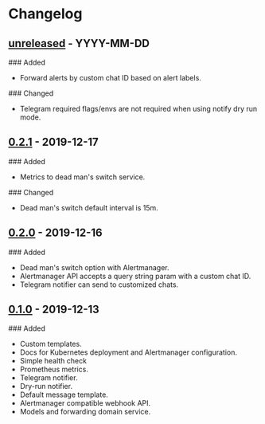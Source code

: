 # Changelog

## [unreleased] - YYYY-MM-DD

### Added

- Forward alerts by custom chat ID based on alert labels.

### Changed

- Telegram required flags/envs are not required when using notify dry run mode.

## [0.2.1] - 2019-12-17

### Added

- Metrics to dead man's switch service.

### Changed

- Dead man's switch default interval is 15m.

## [0.2.0] - 2019-12-16

### Added

- Dead man's switch option with Alertmanager.
- Alertmanager API accepts a query string param with a custom chat ID.
- Telegram notifier can send to customized chats.

## [0.1.0] - 2019-12-13

### Added

- Custom templates.
- Docs for Kubernetes deployment and Alertmanager configuration.
- Simple health check
- Prometheus metrics.
- Telegram notifier.
- Dry-run notifier.
- Default message template.
- Alertmanager compatible webhook API.
- Models and forwarding domain service.

[unreleased]: https://github.com/slok/alertgram/compare/v0.2.1...HEAD
[0.2.1]: https://github.com/slok/alertgram/compare/v0.2.0...v0.2.1
[0.2.0]: https://github.com/slok/alertgram/compare/v0.1.0...v0.2.0
[0.1.0]: https://github.com/slok/alertgram/releases/tag/v0.1.0

